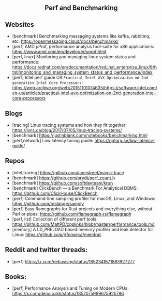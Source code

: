 <h2 align="center">Perf and Benchmarking</h2>

## Websites

- [benchmark] Benchmarking messaging systems like kafka, rabbitmq, etc: https://openmessaging.cloud/docs/benchmarks/
- [perf] AMD μProf, performance analysis tool-suite for x86 applications: https://www.amd.com/en/developer/uprof.html
- [perf, linux] Monitoring and managing linux system status and performance: https://docs.redhat.com/en/documentation/red_hat_enterprise_linux/8/html/monitoring_and_managing_system_status_and_performance/index
- [perf] Intel perf guide OR `Practical Intel AVX Optimization on 2nd generation Intel Core Processors`: https://web.archive.org/web/20151101074635/https://software.intel.com/en-us/articles/practical-intel-avx-optimization-on-2nd-generation-intel-core-processors

## Blogs

- [tracing] Linux tracing systems and how they fit together: https://jvns.ca/blog/2017/07/05/linux-tracing-systems/
- [benchmark] https://justinblank.com/notebooks/benchmarking.html
- [perf,network] Low latency tuning guide: https://rigtorp.se/low-latency-guide/

## Repos

- [intel,tracing] https://github.com/janestreet/magic-trace
- [benchmark] https://github.com/prydt/perf_count.h
- [benchmark] https://github.com/softdevteam/krun
- [benchmark] ClickBench — a Benchmark For Analytical DBMS: https://github.com/ClickHouse/ClickBench
- [perf] Command-line sampling profiler for macOS, Linux, and Windows: https://github.com/mstange/samply
- [perf] Easy flamegraphs for Rust projects and everything else, without Perl or pipes: https://github.com/flamegraph-rs/flamegraph
- [perf, list] Collection of different perf tools: https://github.com/MattPD/cpplinks/blob/master/performance.tools.md
- [memory] A LD_PRELOAD based memory profiler and leak detector for Linux: https://github.com/jrfonseca/memtrail

## Reddit and twitter threads:

- [perf] https://x.com/debasishg/status/1852341671863927277

## Books:

- [perf] Performance Analysis and Tuning on Modern CPUs: https://x.com/dendibakh/status/1857075999675920786
